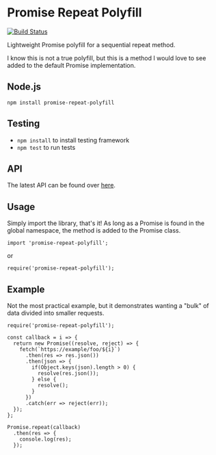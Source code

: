 # Promise Repeat Polyfill

[![Build Status](https://travis-ci.org/battesonb/promise-repeat-polyfill.svg?branch=master)](https://travis-ci.org/battesonb/promise-repeat-polyfill)

Lightweight Promise polyfill for a sequential repeat method.

I know this is not a true polyfill, but this is a method I would love to see added to the default Promise implementation.

## Node.js
`npm install promise-repeat-polyfill`

## Testing
* `npm install` to install testing framework
* `npm test` to run tests

## API
The latest API can be found over [here](API.md).

## Usage
Simply import the library, that's it! As long as a Promise is found in the global namespace, the method is added to the Promise class.

`import 'promise-repeat-polyfill';`

or

`require('promise-repeat-polyfill');`


## Example
Not the most practical example, but it demonstrates wanting a "bulk" of data divided into smaller requests.

```
require('promise-repeat-polyfill');

const callback = i => {
  return new Promise((resolve, reject) => {
    fetch(`https://example/foo/${i}`)
      .then(res => res.json())
      .then(json => {
        if(Object.keys(json).length > 0) {
          resolve(res.json());
        } else {
          resolve();
        }
      })
      .catch(err => reject(err));	
  });
};

Promise.repeat(callback)
  .then(res => {
    console.log(res);
  });
```
